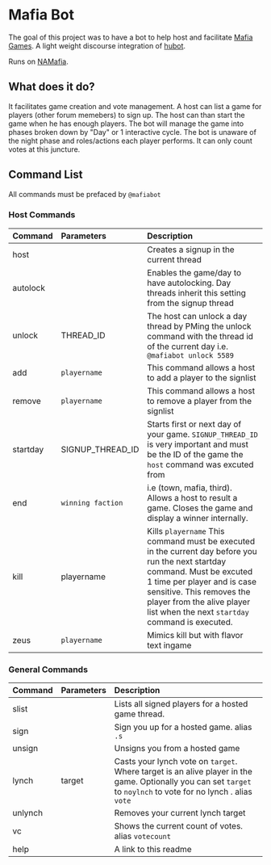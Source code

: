 # Mafia Bot
The goal of this project was to have a bot to help host and facilitate [Mafia Games](https://en.wikipedia.org/wiki/Mafia_(party_game)). A light weight discourse integration of [hubot](https://hubot.github.com/).

Runs on [NAMafia](https://namafia.com).

## What does it do?

It facilitates game creation and vote management.  A host can list a game for players (other forum memebers) to sign up.  The host can than start the game when he has enough players.  The bot will manage the game into phases broken down by "Day" or 1 interactive cycle.  The bot is unaware of the night phase and roles/actions each player performs.  It can only count votes at this juncture.

##  Command  List

All commands must be prefaced by `@mafiabot`


### Host Commands

| Command | Parameters | Description |
| :------------- | :------------- | :------------- |
| host       |     | Creates a signup in the current thread |
| autolock | | Enables the game/day to have autolocking.  Day threads inherit this setting from the signup thread |
| unlock | THREAD_ID | The host can unlock a day thread by PMing the unlock command with the thread id of the current day  i.e. `@mafiabot unlock 5589` |
| add | `playername`| This command allows a host to add a player to the signlist |
| remove | `playername`| This command allows a host to remove a player from the signlist |
| startday | SIGNUP_THREAD_ID | Starts first or next day of your game.  `SIGNUP_THREAD_ID` is very important and must be the ID of the game the `host` command was excuted from|
| end | `winning faction`| i.e (town, mafia, third). Allows a host to result a game.  Closes the game and display a winner internally.
| kill | playername | Kills `playername` This command must be executed in the current day before you run the next startday command.  Must be excuted 1 time per player and is case sensitive.  This removes the player from the alive player list when the next `startday` command is executed.|
| zeus| `playername` | Mimics kill but with flavor text ingame|

### General Commands

| Command | Parameters | Description |
| :------------- | :------------- | :------------- |
| slist | | Lists all signed players for a hosted game thread. |
| sign | | Sign you up for a hosted game. alias `.s` |
| unsign | | Unsigns you from a hosted game |
| lynch | target | Casts your lynch vote on `target`. Where target is an alive player in the game.  Optionally you can set `target` to `noylnch` to vote for no lynch . alias `vote`|
| unlynch | | Removes your current lynch target |
| vc | | Shows the current count of votes. alias `votecount` |
| help | | A link to this readme |

